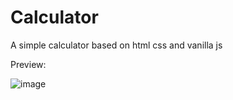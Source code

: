 # Calculator
A simple calculator based on html css and vanilla js

Preview:

![image](https://user-images.githubusercontent.com/68846562/147823019-07e462d3-caf3-4a51-894d-14eeca7a6673.png)
